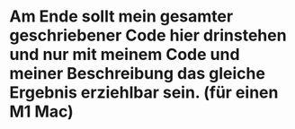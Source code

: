 # Am Ende sollt mein gesamter geschriebener Code hier drinstehen und nur mit meinem Code und meiner Beschreibung das gleiche Ergebnis erziehlbar sein. (für einen M1 Mac)

